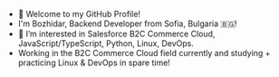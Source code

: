 - 👋 Welcome to my GitHub Profile!
- I'm Bozhidar, Backend Developer from Sofia, Bulgaria 🇧🇬!
- 👀 I’m interested in Salesforce B2C Commerce Cloud, JavaScript/TypeScript, Python, Linux, DevOps.
- Working in the B2C Commerce Cloud field currently and studying + practicing Linux & DevOps in spare time!

<!---
kleinerspecht/kleinerspecht is a ✨ special ✨ repository because its `README.md` (this file) appears on your GitHub profile.
You can click the Preview link to take a look at your changes.
--->
